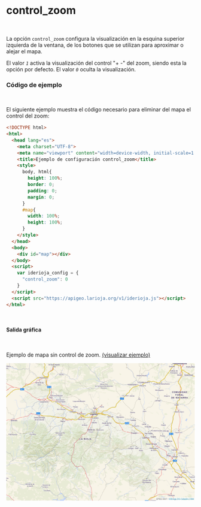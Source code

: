 # control_zoom
<br />

La opción `control_zoom` configura la visualización en la esquina superior izquierda de la ventana, de los botones que se utilizan para aproximar o alejar el mapa.

El valor *`1`* activa la visualización del control "+ -" del zoom, siendo esta la opción por defecto. El valor *`0`* oculta la visualización.
<br />

### Código de ejemplo
<br />

El siguiente ejemplo muestra el código necesario para eliminar del mapa el control del zoom:

```html
<!DOCTYPE html>
<html>
  <head lang="es">
    <meta charset="UTF-8">
    <meta name="viewport" content="width=device-width, initial-scale=1.0, maximum-scale=1.0, user-scalable=no" />
    <title>Ejemplo de configuración control_zoom</title>
    <style>
      body, html{
        height: 100%;
        border: 0;
        padding: 0;
        margin: 0;
      }
      #map{
        width: 100%;
        height: 100%;
      }
    </style>
  </head>
  <body>
    <div id="map"></div>
  </body>
  <script>
    var iderioja_config = {
      "control_zoom": 0
    }
  </script>
  <script src="https://apigeo.larioja.org/v1/iderioja.js"></script>
</html>
```
<br />

#### Salida gráfica
<br />

Ejemplo de mapa sin control de zoom. [(visualizar ejemplo)](https://iderioja.github.io/doc_api_iderioja/ejemplo_opcion_control_zoom)

![Ejemplo opción escala](/img/opciones_control_zoom_salida_grafica.jpg "Ejemplo opción control_zoom")
